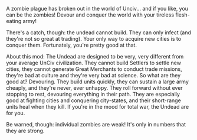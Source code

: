 A zombie plague has broken out in the world of Unciv... and if you like, you can be the zombies! Devour and conquer the world with your tireless flesh-eating army!

There's a catch, though: the undead cannot build. They can only infect (and they're not so great at trading). Your only way to acquire new cities is to conquer them. Fortunately, you're pretty good at that.

About this mod: The Undead are designed to be very, very different from your average UnCiv civilization. They cannot build Settlers to settle new cities, they cannot generate Great Merchants to conduct trade missions, they're bad at culture and they're very bad at science. So what are they good at? Devouring. They build units quickly, they can sustain a large army cheaply, and they're never, ever unhappy. They roll forward without ever stopping to rest, devouring everything in their path. They are especially good at fighting cities and conquering city-states, and their short-range units heal when they kill. If you're in the mood for total war, the Undead are for you.

Be warned, though: individual zombies are weak! It's only in numbers that they are strong.